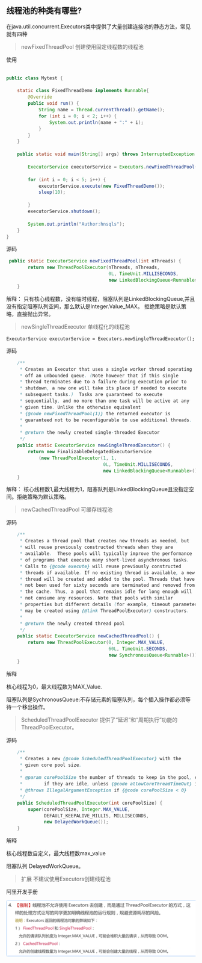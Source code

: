 ## 线程池的种类有哪些?

在java.util.concurrent.Executors类中提供了大量创建连接池的静态方法，常见就有四种

> newFixedThreadPool 创建使用固定线程数的线程池

使用

```java

public class Mytest {

    static class FixedThreadDemo implements Runnable{
        @Override
        public void run() {
            String name = Thread.currentThread().getName();
            for (int i = 0; i < 2; i++) {
                System.out.println(name + ":" + i);
            }
        }
    }

    public static void main(String[] args) throws InterruptedException {

        ExecutorService executorService = Executors.newFixedThreadPool(5);

        for (int i = 0; i < 5; i++) {
            executorService.execute(new FixedThreadDemo());
            sleep(10);

        }
        executorService.shutdown();

        System.out.println("Author:hnsqls");
    }
}
```

源码

```java
 public static ExecutorService newFixedThreadPool(int nThreads) {
        return new ThreadPoolExecutor(nThreads, nThreads,
                                      0L, TimeUnit.MILLISECONDS,
                                      new LinkedBlockingQueue<Runnable>());
    }
```

解释： 只有核心线程数，没有临时线程，阻塞队列是LinkedBlockingQueue,并且没有指定阻塞队列空间，那么默认是Integer.Value_MAX。 拒绝策略是默认策略，直接抛出异常。



> newSingleThreadExecutor 单线程化的线程池	

```
ExecutorService executorService = Executors.newSingleThreadExecutor();
```

源码

```java
    /**
     * Creates an Executor that uses a single worker thread operating
     * off an unbounded queue. (Note however that if this single
     * thread terminates due to a failure during execution prior to
     * shutdown, a new one will take its place if needed to execute
     * subsequent tasks.)  Tasks are guaranteed to execute
     * sequentially, and no more than one task will be active at any
     * given time. Unlike the otherwise equivalent
     * {@code newFixedThreadPool(1)} the returned executor is
     * guaranteed not to be reconfigurable to use additional threads.
     *
     * @return the newly created single-threaded Executor
     */
    public static ExecutorService newSingleThreadExecutor() {
        return new FinalizableDelegatedExecutorService
            (new ThreadPoolExecutor(1, 1,
                                    0L, TimeUnit.MILLISECONDS,
                                    new LinkedBlockingQueue<Runnable>()));
    }
```

解释： 核心线程数1,最大线程为1，阻塞队列是LinkedBlockingQueue且没指定空间。拒绝策略为默认策略。



> newCachedThreadPool 可缓存线程池

源码

```java
    /**
     * Creates a thread pool that creates new threads as needed, but
     * will reuse previously constructed threads when they are
     * available.  These pools will typically improve the performance
     * of programs that execute many short-lived asynchronous tasks.
     * Calls to {@code execute} will reuse previously constructed
     * threads if available. If no existing thread is available, a new
     * thread will be created and added to the pool. Threads that have
     * not been used for sixty seconds are terminated and removed from
     * the cache. Thus, a pool that remains idle for long enough will
     * not consume any resources. Note that pools with similar
     * properties but different details (for example, timeout parameters)
     * may be created using {@link ThreadPoolExecutor} constructors.
     *
     * @return the newly created thread pool
     */
    public static ExecutorService newCachedThreadPool() {
        return new ThreadPoolExecutor(0, Integer.MAX_VALUE,
                                      60L, TimeUnit.SECONDS,
                                      new SynchronousQueue<Runnable>());
    }
```

解释

核心线程为0，最大线程数为MAX_Value.

阻塞队列是SychronousQueue:不存储元素的阻塞队列，每个插入操作都必须等待一个移出操作。

> ScheduledThreadPoolExecutor   提供了“延迟”和“周期执行”功能的ThreadPoolExecutor。

源码

```java
    /**
     * Creates a new {@code ScheduledThreadPoolExecutor} with the
     * given core pool size.
     *
     * @param corePoolSize the number of threads to keep in the pool, even
     *        if they are idle, unless {@code allowCoreThreadTimeOut} is set
     * @throws IllegalArgumentException if {@code corePoolSize < 0}
     */
    public ScheduledThreadPoolExecutor(int corePoolSize) {
        super(corePoolSize, Integer.MAX_VALUE,
              DEFAULT_KEEPALIVE_MILLIS, MILLISECONDS,
              new DelayedWorkQueue());
    }
```

解释

核心线程数自定义，最大线程数max_value

阻塞队列 DelayedWorkQueue。

> 扩展 不建议使用Executors创建线程池



阿里开发手册

![image-20241023145444651](images/线程池有那些？.assets/image-20241023145444651.png)